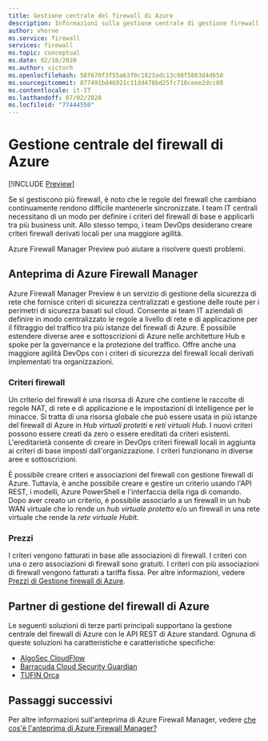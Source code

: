 ```yaml
---
title: Gestione centrale del firewall di Azure
description: Informazioni sulla gestione centrale di gestione firewall di Azure
author: vhorne
ms.service: firewall
services: firewall
ms.topic: conceptual
ms.date: 02/18/2020
ms.author: victorh
ms.openlocfilehash: 58f670f3f55a63f0c1823adc13c98f5863d4d650
ms.sourcegitcommit: 877491bd46921c11dd478bd25fc718ceee2dcc08
ms.contentlocale: it-IT
ms.lasthandoff: 07/02/2020
ms.locfileid: "77444550"
---
```

# <a name="azure-firewall-central-management"></a>Gestione centrale del firewall di Azure

[!INCLUDE [Preview](../../includes/firewall-manager-preview-notice.md)]

Se si gestiscono più firewall, è noto che le regole del firewall che cambiano continuamente rendono difficile mantenerle sincronizzate. I team IT centrali necessitano di un modo per definire i criteri del firewall di base e applicarli tra più business unit. Allo stesso tempo, i team DevOps desiderano creare criteri firewall derivati locali per una maggiore agilità.

Azure Firewall Manager Preview può aiutare a risolvere questi problemi.


## <a name="azure-firewall-manager-preview"></a>Anteprima di Azure Firewall Manager

Azure Firewall Manager Preview è un servizio di gestione della sicurezza di rete che fornisce criteri di sicurezza centralizzati e gestione delle route per i perimetri di sicurezza basati sul cloud. Consente ai team IT aziendali di definire in modo centralizzato le regole a livello di rete e di applicazione per il filtraggio del traffico tra più istanze del firewall di Azure. È possibile estendere diverse aree e sottoscrizioni di Azure nelle architetture Hub e spoke per la governance e la protezione del traffico. Offre anche una maggiore agilità DevOps con i criteri di sicurezza del firewall locali derivati implementati tra organizzazioni.

### <a name="firewall-policy"></a>Criteri firewall

Un criterio del firewall è una risorsa di Azure che contiene le raccolte di regole NAT, di rete e di applicazione e le impostazioni di intelligence per le minacce. Si tratta di una risorsa globale che può essere usata in più istanze del firewall di Azure in *Hub virtuali protetti* e *reti virtuali Hub*. I nuovi criteri possono essere creati da zero o essere ereditati da criteri esistenti. L'ereditarietà consente di creare in DevOps criteri firewall locali in aggiunta ai criteri di base imposti dall'organizzazione. I criteri funzionano in diverse aree e sottoscrizioni.
 
È possibile creare criteri e associazioni del firewall con gestione firewall di Azure. Tuttavia, è anche possibile creare e gestire un criterio usando l'API REST, i modelli, Azure PowerShell e l'interfaccia della riga di comando. Dopo aver creato un criterio, è possibile associarlo a un firewall in un hub WAN virtuale che lo rende un *hub virtuale protetto* e/o un firewall in una rete virtuale che rende la *rete virtuale Hub*it.

### <a name="pricing"></a>Prezzi

I criteri vengono fatturati in base alle associazioni di firewall. I criteri con una o zero associazioni di firewall sono gratuiti. I criteri con più associazioni di firewall vengono fatturati a tariffa fissa. Per altre informazioni, vedere [Prezzi di Gestione firewall di Azure](https://azure.microsoft.com/pricing/details/firewall-manager/).

## <a name="azure-firewall-management-partners"></a>Partner di gestione del firewall di Azure

Le seguenti soluzioni di terze parti principali supportano la gestione centrale del firewall di Azure con le API REST di Azure standard. Ognuna di queste soluzioni ha caratteristiche e caratteristiche specifiche:

- [AlgoSec CloudFlow](https://www.algosec.com/azure/) 
- [Barracuda Cloud Security Guardian](https://www.barracuda.com/products/cloudsecurityguardian/for_azure)
- [TUFIN Orca](https://www.tufin.com/products/tufin-orca)


## <a name="next-steps"></a>Passaggi successivi

Per altre informazioni sull'anteprima di Azure Firewall Manager, vedere [che cos'è l'anteprima di Azure Firewall Manager?](../firewall-manager/overview.md)